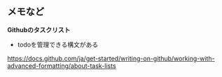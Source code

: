 ## メモなど

**Githubのタスクリスト**
- todoを管理できる構文がある

https://docs.github.com/ja/get-started/writing-on-github/working-with-advanced-formatting/about-task-lists